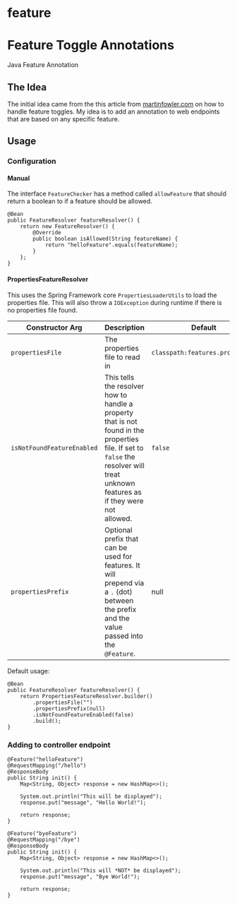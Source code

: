 # feature


# Feature Toggle Annotations
Java Feature Annotation


## The Idea
The initial idea came from the this article from [martinfowler.com](https://martinfowler.com/articles/feature-toggles.html) on how to handle feature toggles.
My idea is to add an annotation to web endpoints that are based on any specific feature.


## Usage


### Configuration
#### Manual
The interface `FeatureChecker` has a method called `allowFeature` that should return a boolean to if a feature should be allowed.

```
@Bean
public FeatureResolver featureResolver() {
    return new FeatureResolver() {
        @Override
        public boolean isAllowed(String featureName) {
            return "helloFeature".equals(featureName);
        }
    };
}
```

#### PropertiesFeatureResolver
This uses the Spring Framework core `PropertiesLoaderUtils` to load the properties file. This will also throw a `IOException` during runtime if there is no properties file found.   

|  Constructor Arg | Description | Default |
| ---        | ---         | ---     |
| `propertiesFile` | The properties file to read in | `classpath:features.properties` 
| `isNotFoundFeatureEnabled` | This tells the resolver how to handle a property that is not found in the properties file. If set to `false` the resolver will treat unknown features as if they were not allowed. | `false` |
| `propertiesPrefix` | Optional prefix that can be used for features. It will prepend via a `.` (dot) between the prefix and the value passed into the `@Feature`.  | null |

Default usage:
```
@Bean
public FeatureResolver featureResolver() {
    return PropertiesFeatureResolver.builder()
        .propertiesFile("")
        .propertiesPrefix(null)
        .isNotFoundFeatureEnabled(false)
        .build();
}
```

### Adding to controller endpoint
```
@Feature("helloFeature")
@RequestMapping("/hello")
@ResponseBody
public String init() {
    Map<String, Object> response = new HashMap<>();

    System.out.println("This will be displayed");
    response.put("message", "Hello World!");

    return response;
}

@Feature("byeFeature")
@RequestMapping("/bye")
@ResponseBody
public String init() {
    Map<String, Object> response = new HashMap<>();

    System.out.println("This will *NOT* be displayed");
    response.put("message", "Bye World!");

    return response;
}
```
